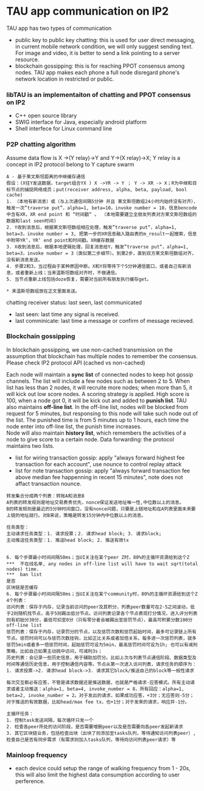 # TAU app communication on IP2
TAU app has two types of communication
* public key to public key chatting: this is used for user direct messaging, in current mobile network condition, we will only suggest sending text. For image and video, it is better to send a link pointing to a server resource. 
* blockchain gossipping: this is for reaching PPOT consensus among nodes. TAU app makes each phone a full node disregard phone's network location in restricted or public. 

### libTAU is an implementaiton of chatting and PPOT consensus on IP2
* C++ open source library
* SWIG interface for Java, especially android platform
* Shell interfece for Linux command line

### P2P chatting algorithm
Assume data flow is X ->(Y relay)->Y and Y->(X relay)->X; Y relay is a concept in IP2 protocol belong to Y capture swarm

```
A - 基于莱文斯坦距离的中继缓存通信
假设：(X往Y发送数据，target组合YX ) X ->YR -> Y ； Y -> XR -> X；R为中继和目标节点的捕捉网络成员；put(receiver address, alpha, beta, payload, bool cache)
1. （本地有新消息）或（与上次通信间隔5分钟 并且 莱文斯坦数组24小时内始终没有对齐），触发一次”traverse put”，alpha=1, beta=10，invoke number = 10，信息bencode中含有XR，XR end point 和 “时间戳“ 。 （本地需要建立全朋友列表对方莱文斯坦数组的数据和last seen时间)
2. Y收到消息后，根据莱文斯坦数组相应处理，触发”traverse put“，alpha=1, beta=3，invoke number = 3, 把第一步的XR信息融入路由表的m_result一起搜索，信息中附带YR’，YR‘ end point和时间戳。XR缓存数据
3. X收到消息后，根据本地逻辑处理，回复消息给Y，触发”traverse put“，alpha=1, beta=3，invoke number = 3（类似第二步细节）。到第2步，直到双方莱文斯坦数组对齐，没有新消息发送。
4. 步骤2和3，当过程由于某种原因中断。X和Y将等待下个5分钟通信窗口，或者自己有新消息，或者重新上线；当来温斯坦数组对齐时，不做通信。
5. 当节点重新上线包括doze恢复，需要对当前所有朋友执行缓存get。

* 来温斯坦数组放在正文里面发送。
```
chatting receiver status: last seen, last communicated
* last seen: last time any signal is received.
* last comminicate: last time a message or confirm of message recieved.

### Blockchain gossipping
In blockchain gossipping, we use non-cached transmission on the assumption that blockchain has multiple nodes to remember the consensus. Please check IP2 protocol API (cached vs non-cached)

Each node will maintain a **sync list**  of connected nodes to keep hot gossip channels. The list will include a few nodes such as between 2 to 5. When list has less than 2 nodes, it will recruite more nodes; when more than 5, it will kick out low score nodes. A scoring strategy is applied. High score is 100, when a node got 0, it will be kick out and added to **punish list**. TAU also maintains **off-line list**.
In the off-line list, nodes will be blocked from request for 5 minutes, but responsing to this node will take such node out of the list. The punished time is from 5 minutes up to 1 hours, each time the node enter into off-line list, the punish time increases.  
Node will also maintain **history list**, which remembers the activities of a node to give score to a certain node. 
Data forwarding: the protocol maintains two lists. 
* list for wiring transaction gossip: apply "always forward highest fee transaction for each account", use nounce to control replay attack
* list for note transaction gossip: apply "always forward transaction fee above median fee happenning in recent 15 minutes", note does not affact transaction nounce. 

```
转发集合分成两个列表：转账A和消息B
A列表的转发规则是地址交易费贵优先，nonce保证发送地址唯一性,中位数以上的消息。 
B的转发规则是最近的5分钟时间窗口，没有nonce问题，只要是上链地址和在A列表里面未来要上链的地址就行。对B来说，策略是转发15分钟内中位数以上的消息。

任务类型：
主动请求任务类型：1. 请求投票；2. 请求head block; 3. 请求block;
主动推送任务类型：1. 推送head block; 2. 推送有效tx


6. 每个步骤最小时间间隔50ms；当UI关注在某个peer Z时，80%的主循环资源给到这个Z
***  不在线名单, any nodes in off-line list will have to wait sqrt(total nodes) time. 
***  ban list
是否
区块链是否缓存
6. 每个步骤最小时间间隔50ms；当UI关注在某个community时，80%的主循环资源给到这个Z
4个列表：
访问列表：保存于内存，记录当前访问的peer及其积分，列表peer数量可在2-5之间波动，低于2则随机找节点，高于5则踢出低分节点。访问列表记录各个节点表现打分情况，进入评分列表则有初始分30分，最低可扣至0分（只有零分者会被踢出至惩罚节点），最高可积累分数100分
off-line list
惩罚列表：保存于内存，记录罚分的节点，以及惩罚次数和惩罚起始时间，最多可记录链上所有节点。惩罚时间可以与惩罚次数挂钩，比如正比关系或者加倍关系，每多进一次惩罚列表，就多惩罚5min或者多一倍惩罚时间，起始惩罚可设为5min，最高惩罚时间可设为1h; 也可以有减刑策略，比如自己如果主动挑中访问，可减刑3s；
历史列表：会记录一些历史信息，用于辅助加罚分。比如上次与列表节点通信阶段、数据类型及时间等通信历史信息，用于控制通信内容等。节点从第一次进入访问列表，请求任务的顺序为：1. 请求投票->2. 请求head block->3. 请求其它block/推送自己的block等一般性请求

每次交互都必有应答，不管是请求数据还是推送数据，也就是严格请求-应答模式。所有主动请求或者主动推送：alpha=1, beta=4, invoke_number = 8，所有回应：alpha=1, beta=2, invoke_number = 2。对于发出的请求，如果成功应答，+3分；无应答则-5分；对于推送的有效数据，比如head/max fee tx，也+1分；对于发来的请求，响应并-1分。

主循环任务：
1. 控制task发送间隔，每次循环只发一个
2. 检查各peer所处的访问阶段，是否需要增删peer以及是否需要向各peer发起新请求
3. 其它区块链业务，包括检查出块（出块了则添加至tasks队列，等待通知访问列表peer）,检查自己是否有同步需求（有需求则加入tasks队列，等待向访问列表peer请求）等
```

### Mainloop frequency
* each device could setup the range of walking frequency from 1 - 20s, this will also limit the highest data consumption according to user perference. 
